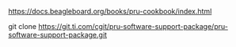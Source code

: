 https://docs.beagleboard.org/books/pru-cookbook/index.html


git clone https://git.ti.com/cgit/pru-software-support-package/pru-software-support-package.git
